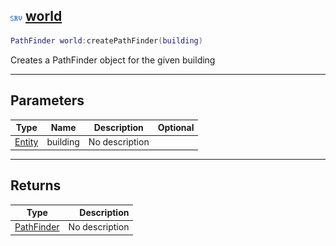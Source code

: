 ## ![server](.gitbook/assets/server.png) [world](home/world)



```lua
PathFinder world:createPathFinder(building)
```

Creates a PathFinder object for the given building

------
## Parameters

| Type   | Name | Description | Optional |
| ------ | ---- | ----------- | -------: |
| [Entity](home/Entity) | building | No description |  |

------
## Returns

| Type   | Description |
| ------ | ----------: |
| [PathFinder](home/PathFinder) | No description |

